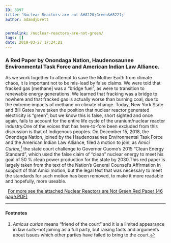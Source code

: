 ```yaml
---
ID: 3897
title: 'Nuclear Reactors are not &#8220;Green&#8221;'
author: adamdjbrett


permalink: /nuclear-reactors-are-not-green/
tags: []
date: 2019-03-27 17:24:21
---
```

### A Red Paper by Onondaga Nation, Haudenosaunee Environmental Task Force and American Indian Law Alliance.

As we work together to attempt to save the Mother Earth from climate chaos, it is important not to be mis-lead by false claims. We were told that fracked gas [methane] was a “bridge fuel”, as were to transition to renewable energy generations. We learned that fracking was a bridge to nowhere and that fracked gas is actually worse than burning coal, due to the extreme impacts of methane on climate change. Today, New York State and Bill Gates have taken the position that nuclear reactor generated electricity is “green”; but we know this is false, short sighted and once again, fails to account for the entire life cycle of the uranium/nuclear reactor industry.One of the voices that has here-to-fore been excluded from this discussion is that of Indigenous peoples. On December 15, 2018, the Onondaga Nation, joined by the Haudenosaunee Environmental Task Force and the American Indian Law Alliance, filed a motion to join, as _Amici Curiae,[<sup>1</sup>](#1 "friend of the court")_ the state court challenge to Governor Cuomo’s 2015 “Clean Energy Standard”, which used the false claim of “clean” nuclear energy to meet his goal of 50 % clean power production for the state by 2030.This red paper is largely taken from the text of the Nation’s General Counsel’s Affirmation in support of that Amici motion, but the legal text that was necessary to meet the standards for such motion has been removed, to make it more readable and hopefully, more useable. </article>

  [For more see the attached Nuclear Reactors are Not Green Red Paper (46 page PDF)](https://aila.ngo/wp-content/uploads/2019/03/NukeRedPaper3-25-19.pdf "Nuclear Reactors PDF")

***

#### Footnotes

1.  _Amicus curiae_ means “friend of the court” and it is a limited appearance in law suits–not joining as a full party, but raising facts and arguments about issues which other parties have failed to bring to the court.[↩](#ref-1)
